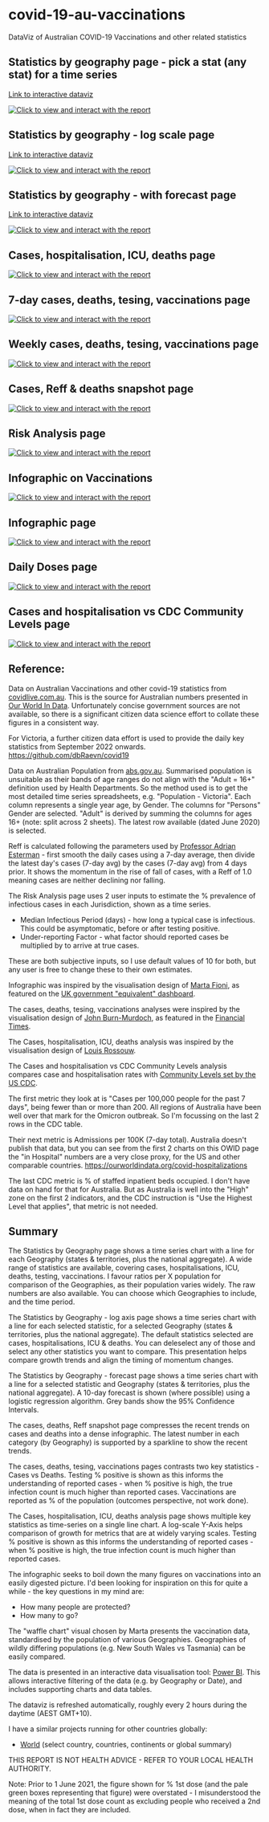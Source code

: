 # covid-19-au-vaccinations
DataViz of Australian COVID-19 Vaccinations and other related statistics

## Statistics by geography page - pick a stat (any stat) for a time series

[Link to interactive dataviz](https://app.powerbi.com/view?r=eyJrIjoiY2Q3NmQyOTUtNzU4Ni00YzA2LWI2NjMtYWRjMTA2ZjI1Y2Q3IiwidCI6ImRjMWYwNGY1LWMxZTUtNDQyOS1hODEyLTU3OTNiZTQ1YmY5ZCIsImMiOjEwfQ%3D%3D&pageName=ReportSection6bde8867e42411bb318d)

[![Click to view and interact with the report](https://github.com/Mike-Honey/covid-19-au-vaccinations/raw/main/covid-19-au-vaccinations-stats.png)](https://app.powerbi.com/view?r=eyJrIjoiY2Q3NmQyOTUtNzU4Ni00YzA2LWI2NjMtYWRjMTA2ZjI1Y2Q3IiwidCI6ImRjMWYwNGY1LWMxZTUtNDQyOS1hODEyLTU3OTNiZTQ1YmY5ZCIsImMiOjEwfQ%3D%3D&pageName=ReportSection6bde8867e42411bb318d)

## Statistics by geography - log scale page

[Link to interactive dataviz](https://app.powerbi.com/view?r=eyJrIjoiY2Q3NmQyOTUtNzU4Ni00YzA2LWI2NjMtYWRjMTA2ZjI1Y2Q3IiwidCI6ImRjMWYwNGY1LWMxZTUtNDQyOS1hODEyLTU3OTNiZTQ1YmY5ZCIsImMiOjEwfQ%3D%3D)

[![Click to view and interact with the report](https://github.com/Mike-Honey/covid-19-au-vaccinations/raw/main/covid-19-au-vaccinations-stats-log.png)](https://app.powerbi.com/view?r=eyJrIjoiY2Q3NmQyOTUtNzU4Ni00YzA2LWI2NjMtYWRjMTA2ZjI1Y2Q3IiwidCI6ImRjMWYwNGY1LWMxZTUtNDQyOS1hODEyLTU3OTNiZTQ1YmY5ZCIsImMiOjEwfQ%3D%3D)

## Statistics by geography - with forecast page

[Link to interactive dataviz](https://app.powerbi.com/view?r=eyJrIjoiY2Q3NmQyOTUtNzU4Ni00YzA2LWI2NjMtYWRjMTA2ZjI1Y2Q3IiwidCI6ImRjMWYwNGY1LWMxZTUtNDQyOS1hODEyLTU3OTNiZTQ1YmY5ZCIsImMiOjEwfQ%3D%3D)

[![Click to view and interact with the report](https://github.com/Mike-Honey/covid-19-au-vaccinations/raw/main/covid-19-au-vaccinations-stats-fcst.png)](https://app.powerbi.com/view?r=eyJrIjoiY2Q3NmQyOTUtNzU4Ni00YzA2LWI2NjMtYWRjMTA2ZjI1Y2Q3IiwidCI6ImRjMWYwNGY1LWMxZTUtNDQyOS1hODEyLTU3OTNiZTQ1YmY5ZCIsImMiOjEwfQ%3D%3D)

## Cases, hospitalisation, ICU, deaths page

[![Click to view and interact with the report](https://github.com/Mike-Honey/covid-19-au-vaccinations/raw/main/covid-19-au-vaccinations-CHID.png)](https://app.powerbi.com/view?r=eyJrIjoiY2Q3NmQyOTUtNzU4Ni00YzA2LWI2NjMtYWRjMTA2ZjI1Y2Q3IiwidCI6ImRjMWYwNGY1LWMxZTUtNDQyOS1hODEyLTU3OTNiZTQ1YmY5ZCIsImMiOjEwfQ%3D%3D&pageName=ReportSection91578759c19e481761b9)

## 7-day cases, deaths, tesing, vaccinations page

[![Click to view and interact with the report](https://github.com/Mike-Honey/covid-19-au-vaccinations/raw/main/covid-19-au-vaccinations-7DCDTV.png)](https://app.powerbi.com/view?r=eyJrIjoiY2Q3NmQyOTUtNzU4Ni00YzA2LWI2NjMtYWRjMTA2ZjI1Y2Q3IiwidCI6ImRjMWYwNGY1LWMxZTUtNDQyOS1hODEyLTU3OTNiZTQ1YmY5ZCIsImMiOjEwfQ%3D%3D&pageName=ReportSectione3057c40e574e7c8ec25)

## Weekly cases, deaths, tesing, vaccinations page

[![Click to view and interact with the report](https://github.com/Mike-Honey/covid-19-au-vaccinations/raw/main/covid-19-au-vaccinations-WCDTV.png)](https://app.powerbi.com/view?r=eyJrIjoiY2Q3NmQyOTUtNzU4Ni00YzA2LWI2NjMtYWRjMTA2ZjI1Y2Q3IiwidCI6ImRjMWYwNGY1LWMxZTUtNDQyOS1hODEyLTU3OTNiZTQ1YmY5ZCIsImMiOjEwfQ%3D%3D&pageName=ReportSectione587960dd650b25bd82c)

## Cases, Reff & deaths snapshot page

[![Click to view and interact with the report](https://github.com/Mike-Honey/covid-19-au-vaccinations/raw/main/covid-19-au-vaccinations-CRD.png)](https://app.powerbi.com/view?r=eyJrIjoiY2Q3NmQyOTUtNzU4Ni00YzA2LWI2NjMtYWRjMTA2ZjI1Y2Q3IiwidCI6ImRjMWYwNGY1LWMxZTUtNDQyOS1hODEyLTU3OTNiZTQ1YmY5ZCIsImMiOjEwfQ%3D%3D&pageName=ReportSection74d82835c604c41e4ede)

## Risk Analysis page

[![Click to view and interact with the report](https://github.com/Mike-Honey/covid-19-au-vaccinations/raw/main/covid-19-au-vaccinations-risk.png)](https://app.powerbi.com/view?r=eyJrIjoiY2Q3NmQyOTUtNzU4Ni00YzA2LWI2NjMtYWRjMTA2ZjI1Y2Q3IiwidCI6ImRjMWYwNGY1LWMxZTUtNDQyOS1hODEyLTU3OTNiZTQ1YmY5ZCIsImMiOjEwfQ%3D%3D&pageName=ReportSection74e73e32cffa64fee0e3)

## Infographic on Vaccinations

[![Click to view and interact with the report](https://github.com/Mike-Honey/covid-19-au-vaccinations/raw/main/covid-19-au-vaccinations%20AUS.png)](https://app.powerbi.com/view?r=eyJrIjoiY2Q3NmQyOTUtNzU4Ni00YzA2LWI2NjMtYWRjMTA2ZjI1Y2Q3IiwidCI6ImRjMWYwNGY1LWMxZTUtNDQyOS1hODEyLTU3OTNiZTQ1YmY5ZCIsImMiOjEwfQ%3D%3D&pageName=ReportSection6ad011d3450097120932)

## Infographic page

[![Click to view and interact with the report](https://github.com/Mike-Honey/covid-19-au-vaccinations/raw/main/covid-19-au-vaccinations%20AUS%20page.png)](https://app.powerbi.com/view?r=eyJrIjoiY2Q3NmQyOTUtNzU4Ni00YzA2LWI2NjMtYWRjMTA2ZjI1Y2Q3IiwidCI6ImRjMWYwNGY1LWMxZTUtNDQyOS1hODEyLTU3OTNiZTQ1YmY5ZCIsImMiOjEwfQ%3D%3D&pageName=ReportSection6ad011d3450097120932)

## Daily Doses page

[![Click to view and interact with the report](https://github.com/Mike-Honey/covid-19-au-vaccinations/raw/main/covid-19-au-vaccinations%20Daily%20page.png)](https://app.powerbi.com/view?r=eyJrIjoiY2Q3NmQyOTUtNzU4Ni00YzA2LWI2NjMtYWRjMTA2ZjI1Y2Q3IiwidCI6ImRjMWYwNGY1LWMxZTUtNDQyOS1hODEyLTU3OTNiZTQ1YmY5ZCIsImMiOjEwfQ%3D%3D&pageName=ReportSection882ed22d8cd78465ae9a)

## Cases and hospitalisation vs CDC Community Levels page

[![Click to view and interact with the report](https://github.com/Mike-Honey/covid-19-au-vaccinations/raw/main/covid-19-au-vaccinations-CDC.png)]([https://app.powerbi.com/view?r=eyJrIjoiY2Q3NmQyOTUtNzU4Ni00YzA2LWI2NjMtYWRjMTA2ZjI1Y2Q3IiwidCI6ImRjMWYwNGY1LWMxZTUtNDQyOS1hODEyLTU3OTNiZTQ1YmY5ZCIsImMiOjEwfQ%3D%3D&pageName=ReportSection91578759c19e481761b9](https://app.powerbi.com/view?r=eyJrIjoiY2Q3NmQyOTUtNzU4Ni00YzA2LWI2NjMtYWRjMTA2ZjI1Y2Q3IiwidCI6ImRjMWYwNGY1LWMxZTUtNDQyOS1hODEyLTU3OTNiZTQ1YmY5ZCIsImMiOjEwfQ%3D%3D&pageName=ReportSectiona1b250d0385452ccd901))


## Reference:

Data on Australian Vaccinations and other covid-19 statistics from [covidlive.com.au](https://covidlive.com.au/report/vaccinations-people).  This is the source for Australian numbers presented in [Our World In Data](https://ourworldindata.org/). Unfortunately concise government sources are not available, so there is a significant citizen data science effort to collate these figures in a consistent way.

For Victoria, a further citizen data effort is used to provide the daily key statistics from September 2022 onwards.
https://github.com/dbRaevn/covid19

Data on Australian Population from [abs.gov.au](https://www.abs.gov.au/statistics/people/population/national-state-and-territory-population/sep-2020). Summarised population is unsuitable as their bands of age ranges do not align with the "Adult = 16+" definition used by Health Departments. So the method used is to get the most detailed time series spreadsheets, e.g. "Population - Victoria". Each column represents a single year age, by Gender.  The columns for "Persons" Gender are selected. "Adult" is derived by summing the columns for ages 16+ (note: split across 2 sheets). The latest row available (dated June 2020) is selected.

Reff is calculated following the parameters used by [Professor Adrian Esterman](https://twitter.com/profesterman/status/1479226466181484544?s=20&t=ZJ7rvC2JPQjvpBCeGn_KKA) - first smooth the daily cases using a 7-day average, then divide the latest day's cases (7-day avg) by the cases (7-day avg) from 4 days prior. It shows the momentum in the rise of fall of cases, with a Reff of 1.0 meaning cases are neither declining nor falling. 

The Risk Analysis page uses 2 user inputs to estimate the % prevalence of infectious cases in each Jurisdiction, shown as a time series.
 - Median Infectious Period (days) - how long a typical case is infectious. This could be asymptomatic, before or after testing positive.
 - Under-reporting Factor - what factor should reported cases be multiplied by to arrive at true cases.
 
These are both subjective inputs, so I use default values of 10 for both, but any user is free to change these to their own estimates.

Infographic was inspired by the visualisation design of [Marta Fioni](https://twitter.com/martafioni), as featured on the [UK government "equivalent" dashboard](https://coronavirus.data.gov.uk/).

The cases, deaths, tesing, vaccinations analyses were inspired by the visualisation design of [John Burn-Murdoch](https://twitter.com/jburnmurdoch), as featured in the [Financial Times](https://www.ft.com/content/fa4f248a-a476-491d-a5ce-f128360e9f24).

The Cases, hospitalisation, ICU, deaths analysis was inspired by the visualisation design of [Louis Rossouw](https://twitter.com/lrossouw/status/1517260154491781123?s=20&t=VS_5aQlDK7yRLL0CuxQKAg).

The Cases and hospitalisation vs CDC Community Levels analysis compares case and hospitalisation rates with [Community Levels set by the US CDC](https://www.cdc.gov/coronavirus/2019-ncov/science/community-levels.html). 

The first metric they look at is "Cases per 100,000 people for the past 7 days", being fewer than or more than 200.  All regions of Australia have been well over that mark for the Omicron outbreak. So I'm focussing on the last 2 rows in the CDC table.

Their next metric is Admissions per 100K (7-day total). Australia doesn't publish that data, but you can see from the first 2 charts on this OWID page the "in Hospital" numbers are a very close proxy, for the US and other comparable countries. https://ourworldindata.org/covid-hospitalizations

The last CDC metric is % of staffed inpatient beds occupied.  I don't have data on hand for that for Australia. But as Australia is well into the "High" zone on the first 2 indicators, and the CDC instruction is "Use the Highest Level that applies", that metric is not needed.

## Summary

The Statistics by Geography page shows a time series chart with a line for each Geography (states & territories, plus the national aggregate). A wide range of statistics are available, covering cases, hospitalisations, ICU, deaths, testing, vaccinations. I favour ratios per X population for comparison of the Geographies, as their population varies widely. The raw numbers are also available. You can choose which Geographies to include, and the time period.

The Statistics by Geography - log axis page shows a time series chart with a line for each selected statistic, for a selected Geography (states & territories, plus the national aggregate). The default statistics selected are cases, hospitalisations, ICU & deaths. You can deleselect any of those and select any other statistics you want to compare. This presentation helps compare growth trends and align the timing of momentum changes.

The Statistics by Geography - forecast page shows a time series chart with a line for a selected statistic and Geography (states & territories, plus the national aggregate). A 10-day forecast is shown (where possible) using a logistic regression algorithm. Grey bands show the 95% Confidence Intervals.

The cases, deaths, Reff snapshot page compresses the recent trends on cases and deaths into a dense infographic. The latest number in each category (by Geography) is supported by a sparkline to show the recent trends.

The cases, deaths, tesing, vaccinations pages contrasts two key statistics - Cases vs Deaths. Testing % positive is shown as this informs the understanding of reported cases - when % positive is high, the true infection count is much higher than reported cases. Vaccinations are reported as % of the population (outcomes perspective, not work done).

The Cases, hospitalisation, ICU, deaths analysis page shows multiple key statistics as time-series on a single line chart. A log-scale Y-Axis helps comparison of growth for metrics that are at widely varying scales. Testing % positive is shown as this informs the understanding of reported cases - when % positive is high, the true infection count is much higher than reported cases. 

The infographic seeks to boil down the many figures on vaccinations into an easily digested picture. I'd been looking for inspiration on this for quite a while - the key questions in my mind are:
- How many people are protected?
- How many to go?

The "waffle chart" visual chosen by Marta presents the vaccination data, standardised by the population of various Geographies.  Geographies of wildly differing populations (e.g. New South Wales vs Tasmania) can be easily compared.

The data is presented in an interactive data visualisation tool: [Power BI](https://powerbi.microsoft.com). This allows interactive filtering of the data (e.g. by Geography or Date), and includes supporting charts and data tables.  

The dataviz is refreshed automatically, roughly every 2 hours during the daytime (AEST GMT+10). 

I have a similar projects running for other countries globally:
 - [World](https://github.com/Mike-Honey/covid-19-world-vaccinations#readme) (select country, countries, continents or global summary)


THIS REPORT IS NOT HEALTH ADVICE - REFER TO YOUR LOCAL HEALTH AUTHORITY.

Note: Prior to 1 June 2021, the figure shown for % 1st dose (and the pale green boxes representing that figure) were overstated - I misunderstood the meaning of the total 1st dose count as excluding people who received a 2nd dose, when in fact they are included.
